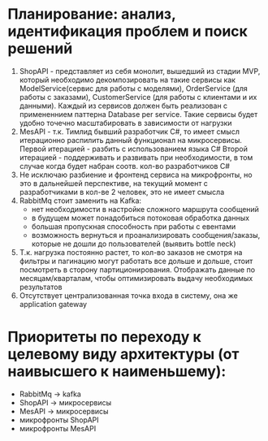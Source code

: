 # Планирование: анализ, идентификация проблем и поиск решений

1. ShopAPI - представляет из себя монолит, вышедший из стадии MVP, который необходимо декомпозировать
на такие сервисы как ModelService(сервис для работы с моделями), OrderService (для работы с заказами), 
CustomerService (для работы с клиентами и их данными).
Каждый из сервисов должен быть реализован с примененнием паттерна Database per service.
Такие сервисы будет удобно точечно масштабировать в зависимости от нагрузки
2. MesAPI - т.к. Тимлид бывший разработчик C#, то имеет смысл итерационно распилить данный функционал на 
микросервисы. 
Первой итерацией - разбить с использованием языка C#
Второй итерацией - поддерживать и развивать при необходимости, в том случае когда будет набран соотв. кол-во разработчиков C#
3. Не исключаю разбиение и фронтенд сервиса на микрофронты, но это в дальнейшей перспективе, на текущий момент
с разработчиками в кол-ве 2 человек, это не имеет смысла
4. RabbitMq стоит заменить на Kafka:
   - нет необходимости в настройке сложного маршрута сообщений
   - в будущем может понадобиться потоковая обработка данных
   - большая пропускная способность при работы с евентами
   - возможность вернуться и проанализировать сообщения/заказы, которые не дошли до пользователей (выявить bottle neck)
5. Т.к. нагрузка постоянно растет, то кол-во заказов не смотря на фильтры и пагинацию могут работать все дольше
и дольше, стоит посмотреть в сторону партиционирования. Отображать данные по месяцам/кварталам, чтобы
оптимизировать выдачу необходимых результатов
6. Отсутствует централизованная точка входа в систему, она же application gateway
# Приоритеты по переходу к целевому виду архитектуры (от наивысшего к наименьшему):
- RabbitMq -> kafka
- ShopAPI -> микросервисы
- MesAPI -> микросервисы
- микрофронты ShopAPI
- микрофронты MesAPI
